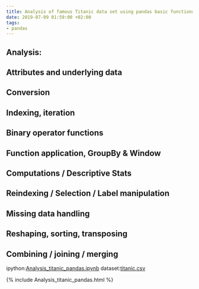 ```yaml
---
title: Analysis of famous Titanic data set using pandas basic functionalities
date: 2019-07-09 01:59:00 +02:00
tags:
- pandas
---
```


## Analysis:
## Attributes and underlying data
## Conversion
## Indexing, iteration
## Binary operator functions
## Function application, GroupBy & Window
## Computations / Descriptive Stats
## Reindexing / Selection / Label manipulation
## Missing data handling
## Reshaping, sorting, transposing
## Combining / joining / merging

ipython:[Analysis_titanic_pandas.ipynb](/uploads/Analysis_titanic_pandas.ipynb)
dataset:[titanic.csv](/uploads/titanic.csv)

{% include Analysis_titanic_pandas.html %}
